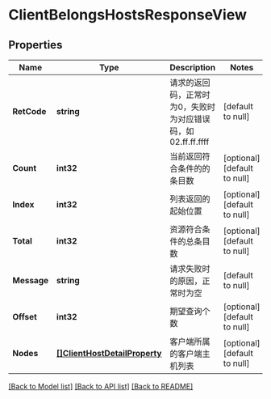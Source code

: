 # ClientBelongsHostsResponseView

## Properties
Name | Type | Description | Notes
------------ | ------------- | ------------- | -------------
**RetCode** | **string** | 请求的返回码，正常时为0，失败时为对应错误码，如02.ff.ff.ffff | [default to null]
**Count** | **int32** | 当前返回符合条件的的条目数 | [optional] [default to null]
**Index** | **int32** | 列表返回的起始位置 | [optional] [default to null]
**Total** | **int32** | 资源符合条件的总条目数 | [optional] [default to null]
**Message** | **string** | 请求失败时的原因，正常时为空 | [default to null]
**Offset** | **int32** | 期望查询个数 | [optional] [default to null]
**Nodes** | [**[]ClientHostDetailProperty**](ClientHostDetailProperty.md) | 客户端所属的客户端主机列表 | [optional] [default to null]

[[Back to Model list]](../README.md#documentation-for-models) [[Back to API list]](../README.md#documentation-for-api-endpoints) [[Back to README]](../README.md)


